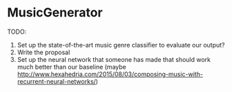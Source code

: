 # MusicGenerator

TODO:

1. Set up the state-of-the-art music genre classifier to evaluate our output? 
2. Write the proposal 
3. Set up the neural network that someone has made that should work much better than our baseline 
   (maybe http://www.hexahedria.com/2015/08/03/composing-music-with-recurrent-neural-networks/) 
